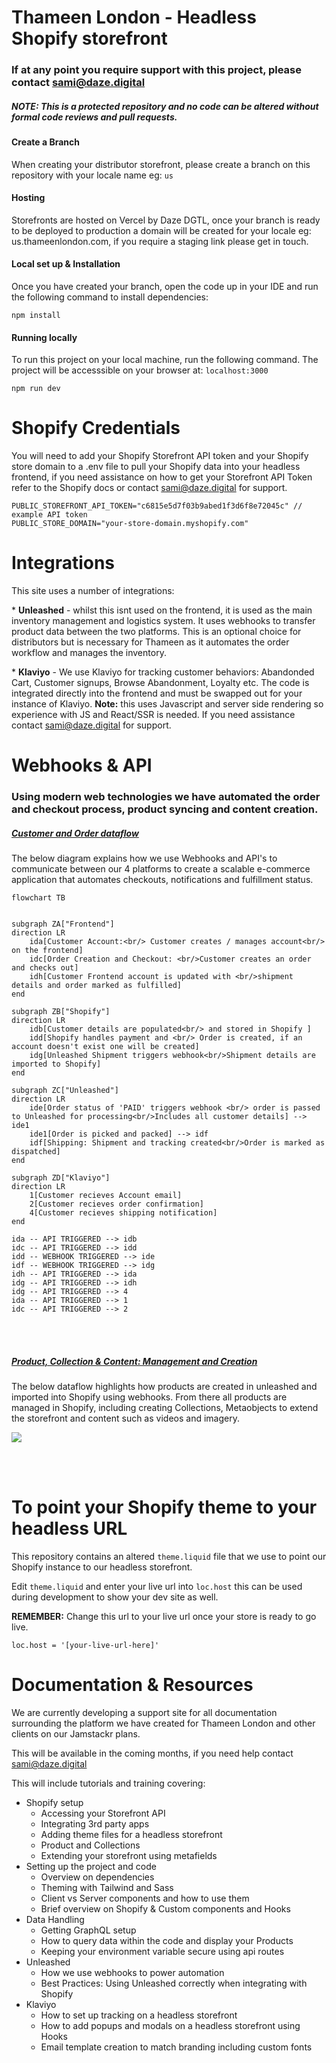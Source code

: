 # Thameen London - Headless Shopify storefront

### If at any point you require support with this project, please contact <sami@daze.digital> 

##### NOTE: This is a protected repository and no code can be altered without formal code reviews and pull requests. 

#### Create a Branch
When creating your distributor storefront, please create a branch on this repository with your locale name eg: ```us```

#### Hosting 
Storefronts are hosted on Vercel by Daze DGTL, once your branch is ready to be deployed to production a domain will be created for your locale eg: us.thameenlondon.com, if you require a staging link please get in touch.

#### Local set up & Installation

Once you have created your branch, open the code up in your IDE and run the following command to install dependencies:

```
npm install
```

#### Running locally

To run this project on your local machine, run the following command. The project will be accesssible on your browser at: ```localhost:3000```

```
npm run dev
```

# Shopify Credentials

You will need to add your Shopify Storefront API token and your Shopify store domain to a .env file to pull your Shopify data into your headless frontend, if you need assistance on how to get your Storefront API Token refer to the Shopify docs or contact <sami@daze.digital> for support.

```
PUBLIC_STOREFRONT_API_TOKEN="c6815e5d7f03b9abed1f3d6f8e72045c" // example API token
PUBLIC_STORE_DOMAIN="your-store-domain.myshopify.com"
```

# Integrations

This site uses a number of integrations:

\* **Unleashed** - whilst this isnt used on the frontend, it is used as the main inventory management and logistics system. It uses webhooks to transfer product data between the two platforms. This is an optional choice for distributors but is necessary for Thameen as it automates the order workflow and manages the inventory.

\* **Klaviyo** - We use Klaviyo for tracking customer behaviors: Abandonded Cart, Customer signups, Browse Abandonment, Loyalty etc. The code is integrated directly into the frontend and must be swapped out for your instance of Klaviyo. **Note:** this uses Javascript and server side rendering so experience with JS and React/SSR is needed. If you need assistance contact <sami@daze.digital> for support.

# Webhooks & API
### Using modern web technologies we have automated the order and checkout process, product syncing and content creation.

##### <u>Customer and Order dataflow</u>

The below diagram explains how we use Webhooks and API's to communicate between our 4 platforms to create a scalable e-commerce application that automates checkouts, notifications and fulfillment status.

```mermaid
flowchart TB


subgraph ZA["Frontend"]
direction LR
    ida[Customer Account:<br/> Customer creates / manages account<br/> on the frontend]
    idc[Order Creation and Checkout: <br/>Customer creates an order and checks out]
    idh[Customer Frontend account is updated with <br/>shipment details and order marked as fulfilled]
end

subgraph ZB["Shopify"]
direction LR
    idb[Customer details are populated<br/> and stored in Shopify ]
    idd[Shopify handles payment and <br/> Order is created, if an account doesn't exist one will be created]
    idg[Unleashed Shipment triggers webhook<br/>Shipment details are imported to Shopify]
end

subgraph ZC["Unleashed"]
direction LR
    ide[Order status of 'PAID' triggers webhook <br/> order is passed to Unleashed for processing<br/>Includes all customer details] --> ide1
    ide1[Order is picked and packed] --> idf
    idf[Shipping: Shipment and tracking created<br/>Order is marked as dispatched]
end

subgraph ZD["Klaviyo"]
direction LR
    1[Customer recieves Account email]
    2[Customer recieves order confirmation]
    4[Customer recieves shipping notification]
end

ida -- API TRIGGERED --> idb
idc -- API TRIGGERED --> idd
idd -- WEBHOOK TRIGGERED --> ide
idf -- WEBHOOK TRIGGERED --> idg
idh -- API TRIGGERED --> ida
idg -- API TRIGGERED --> idh
idg -- API TRIGGERED --> 4
ida -- API TRIGGERED --> 1
idc -- API TRIGGERED --> 2
```
<br/><br/>
##### <u>Product, Collection & Content: Management and Creation</u>

The below dataflow highlights how products are created in unleashed and imported into Shopify using webhooks. From there all products are managed in Shopify, including creating Collections, Metaobjects to extend the storefront and content such as videos and imagery.

[![](https://mermaid.ink/img/pako:eNqNVmtz2jgU_St3_NmhBVxe0-kMxTRlwgZKoJnZuB9kWWA1RvLKNoRm8t97r2xDsg3ZhRlso_s495wjwaPDdSScgbNO9J7HzOQwXQSK3lkRbgxLYxgO7wJnpRLBslhEgfMjUJE0gudSKxsN-GrezRczfzVawmgxHi7H_uBjaN59mhvJhQtLmSd48UXGjUwp0YXJlm1E5towuBVyE-cu3FytXJgbHRU8hxFCy4AzBaEA8ZBqk4sIuwsVvQT4GQHexDqV68MZeK0jvMV4NJ58r_HBREGVie1ULlRuGyq9p6ZbphAk9bRF2LHKau6fhqwTRSQRIMhjyTovvBvNptPxaDmZXQ-gzDGCYfC7VRrR9QdcXHyCFn8eWBFouciARdEJSHQ39P0JRQ2nMJpdL8fXyzL-Vlj83JaH1FIMW5GztRRJhGVUZB91-BMpymwOfVekiWaI3YoCuaZ-dNGFgSzXRtCDUDFTHG9jAavJa0qMUIkvxvJxzintI4lI4bBEvcqk2sAl1fg2hb2AfwphDqVChC7ROsWuRheb2EJC0hisjd7WVDfgOH45OoPooNhWcsAsfF5rYzPTylyWmkZFaPuMsrUTC6tSBlmMvpAqy5nKkwNoIiMtwkTSzkCATN1nNWs0ghRZ3SH8Q9py6CqMXENZtB1dYoBUfDE210lSUlmq9oWmRyVQmv1_Tn1KLgevUfG3jKSEsB6oatdIqSY5gFe2x-57JIAiI5mlCSNiTsax1XyRoiNoXlyi5J0wGaHR6-P-G84nLhx0YUcXD2QhejQwomNpXSiLnyUyP9QIY7YTUGQiem7xeuZ667i4s4_UWTt9FUZb7f_wr4_-vUrYTh70Gft6r9i3ygCMFXKHFFF7hnmIrvabdew-ljxGtpKEThcLfB8LVRo9N4zfE0W8QOK2SFBNVobnSqWY9z-dytAWCEeKHfbYSYYnbBhrfV8r7z33482zWV5wRWeOZSytj6GyvrWF3QwIT9b2krlWJ1ID1cRDDW7Hn7_OZlewXEwuL8eLsV-edIFqlTesvCP1_xXTrlZer-DhKjuTyOq1M6m0Hp7JDXGNv7EWvlH3mPvGenSmNifGHNdB3bdMRviT_EhKBQ4yvBWBM8DbiJn7wAnUE8axItc3B8WdQW4K4TqlML5k6OStM1izJMNvU6acwaPz4AwuvEb_fbfdazU7Xa_vtXpd1zk4g0670e57vXan2erhZ7_pPbnOL62xRLPxvtXpNL1u70Oz77X7XVvub7tW9qQfPG3-Kv9B2D8ST78Bknm2Hw?type=png)](https://mermaid.live/edit#pako:eNqNVmtz2jgU_St3_NmhBVxe0-kMxTRlwgZKoJnZuB9kWWA1RvLKNoRm8t97r2xDsg3ZhRlso_s495wjwaPDdSScgbNO9J7HzOQwXQSK3lkRbgxLYxgO7wJnpRLBslhEgfMjUJE0gudSKxsN-GrezRczfzVawmgxHi7H_uBjaN59mhvJhQtLmSd48UXGjUwp0YXJlm1E5towuBVyE-cu3FytXJgbHRU8hxFCy4AzBaEA8ZBqk4sIuwsVvQT4GQHexDqV68MZeK0jvMV4NJ58r_HBREGVie1ULlRuGyq9p6ZbphAk9bRF2LHKau6fhqwTRSQRIMhjyTovvBvNptPxaDmZXQ-gzDGCYfC7VRrR9QdcXHyCFn8eWBFouciARdEJSHQ39P0JRQ2nMJpdL8fXyzL-Vlj83JaH1FIMW5GztRRJhGVUZB91-BMpymwOfVekiWaI3YoCuaZ-dNGFgSzXRtCDUDFTHG9jAavJa0qMUIkvxvJxzintI4lI4bBEvcqk2sAl1fg2hb2AfwphDqVChC7ROsWuRheb2EJC0hisjd7WVDfgOH45OoPooNhWcsAsfF5rYzPTylyWmkZFaPuMsrUTC6tSBlmMvpAqy5nKkwNoIiMtwkTSzkCATN1nNWs0ghRZ3SH8Q9py6CqMXENZtB1dYoBUfDE210lSUlmq9oWmRyVQmv1_Tn1KLgevUfG3jKSEsB6oatdIqSY5gFe2x-57JIAiI5mlCSNiTsax1XyRoiNoXlyi5J0wGaHR6-P-G84nLhx0YUcXD2QhejQwomNpXSiLnyUyP9QIY7YTUGQiem7xeuZ667i4s4_UWTt9FUZb7f_wr4_-vUrYTh70Gft6r9i3ygCMFXKHFFF7hnmIrvabdew-ljxGtpKEThcLfB8LVRo9N4zfE0W8QOK2SFBNVobnSqWY9z-dytAWCEeKHfbYSYYnbBhrfV8r7z33482zWV5wRWeOZSytj6GyvrWF3QwIT9b2krlWJ1ID1cRDDW7Hn7_OZlewXEwuL8eLsV-edIFqlTesvCP1_xXTrlZer-DhKjuTyOq1M6m0Hp7JDXGNv7EWvlH3mPvGenSmNifGHNdB3bdMRviT_EhKBQ4yvBWBM8DbiJn7wAnUE8axItc3B8WdQW4K4TqlML5k6OStM1izJMNvU6acwaPz4AwuvEb_fbfdazU7Xa_vtXpd1zk4g0670e57vXan2erhZ7_pPbnOL62xRLPxvtXpNL1u70Oz77X7XVvub7tW9qQfPG3-Kv9B2D8ST78Bknm2Hw)

<br/> <br/>
# To point your Shopify theme to your headless URL

This repository contains an altered ```theme.liquid``` file that we use to point our Shopify instance to our headless storefront.

Edit ```theme.liquid``` and enter your live url into ```loc.host``` this can be used during development to show your dev site as well.

**REMEMBER:** Change this url to your live url once your store is ready to go live.

```
loc.host = '[your-live-url-here]'
```

# Documentation & Resources

We are currently developing a support site for all documentation surrounding the platform we have created for Thameen London and other clients on our Jamstackr plans.

This will be available in the coming months, if you need help contact <sami@daze.digital>

This will include tutorials and training covering:

<ul>
  <li>
    Shopify setup
    <ul>
      <li>
        Accessing your Storefront API
      </li>
      <li>
        Integrating 3rd party apps
      </li>
      <li>
        Adding theme files for a headless storefront
      </li>
      <li>
        Product and Collections
      </li>
      <li>
        Extending your storefront using metafields
      </li>
    </ul>
  </li>
  <li>
    Setting up the project and code
    <ul>
      <li>
        Overview on dependencies
      </li>
      <li>
        Theming with Tailwind and Sass
      </li>
      <li>
        Client vs Server components and how to use them
      </li>
      <li>
        Brief overview on Shopify & Custom components and Hooks
      </li>
    </ul>
  </li>
  <li>
    Data Handling
    <ul>
      <li>
        Getting GraphQL setup
      </li>
      <li>
        How to query data within the code and display your Products
      </li>
      <li>
        Keeping your environment variable secure using api routes
      </li>
    </ul>
  </li>
  <li>
    Unleashed
    <ul>
      <li>
        How we use webhooks to power automation
      </li>
      <li>
        Best Practices: Using Unleashed correctly when integrating with Shopify
      </li>
    </ul>
  </li>
  <li>
    Klaviyo
    <ul>
      <li>
        How to set up tracking on a headless storefront
      </li>
      <li>
        How to add popups and modals on a headless storefront using Hooks
      </li>
      <li>
        Email template creation to match branding including custom fonts
      </li>
    </ul>
  </li>
</ul>
